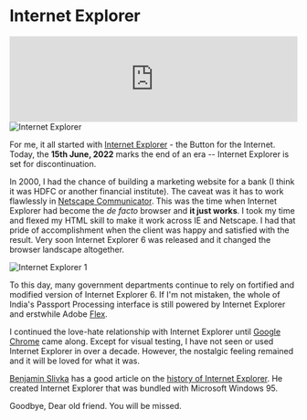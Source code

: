 # Internet Explorer

<iframe width="100%" src="https://www.youtube.com/embed/4q7onWcS8Ac" title="YouTube video player" frameborder="0" allow="accelerometer; autoplay; clipboard-write; encrypted-media; gyroscope; picture-in-picture; web-share" referrerpolicy="strict-origin-when-cross-origin" allowfullscreen></iframe>

<img class="small right" src="https://cdn.oinam.com/img/technology/internet-explorer-logo.png" alt="Internet Explorer" loading="lazy">

For me, it all started with [Internet Explorer](https://en.wikipedia.org/wiki/Internet_Explorer) - the Button for the Internet. Today, the __15th June, 2022__ marks the end of an era -- Internet Explorer is set for discontinuation.

In 2000, I had the chance of building a marketing website for a bank (I think it was HDFC or another financial institute). The caveat was it has to work flawlessly in [Netscape Communicator](https://en.wikipedia.org/wiki/Netscape_Communicator). This was the time when Internet Explorer had become the _de facto_ browser and __it just works__. I took my time and flexed my HTML skill to make it work across IE and Netscape. I had that pride of accomplishment when the client was happy and satisfied with the result. Very soon Internet Explorer 6 was released and it changed the browser landscape altogether.

<img class="small right" src="https://cdn.oinam.com/img/technology/internet-explorer-1.png" alt="Internet Explorer 1" loading="lazy">

To this day, many government departments continue to rely on fortified and modified version of Internet Explorer 6. If I'm not mistaken, the whole of India's Passport Processing interface is still powered by Internet Explorer and erstwhile Adobe [Flex](https://en.wikipedia.org/wiki/Apache_Flex).

I continued the love-hate relationship with Internet Explorer until [Google Chrome](https://en.wikipedia.org/wiki/Google_Chrome) came along. Except for visual testing, I have not seen or used Internet Explorer in over a decade. However, the nostalgic feeling remained and it will be loved for what it was.

[Benjamin Slivka](https://benslivka.com/) has a good article on the [history of Internet Explorer](https://benslivka.com/2021/05/27/internet-explorer-a-brief-history/). He created Internet Explorer that was bundled with Microsoft Windows 95.

Goodbye, Dear old friend. You will be missed.